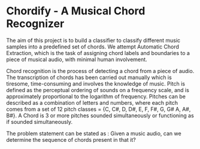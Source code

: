 # Chordify - A Musical Chord Recognizer

The aim of this project is to build a classifier to classify
different music samples into a predefined set of chords. We attempt
Automatic Chord Extraction, which is the task of assigning chord
labels and boundaries to a piece of musical audio, with minimal human
involvement.

Chord recognition is the process of detecting a chord from a
piece of audio. The transcription of chords has been carried
out manually which is tiresome, time-consuming and involves the
knowledge of music. Pitch is defined as the perceptual ordering of
sounds on a frequency scale, and is approximately proportional to the
logarithm of frequency. Pitches can be described as a combination of
letters and numbers, where each pitch comes from a set of 12 pitch
classes = {C, C#, D, D#, E, F, F#, G, G# A, A#, B#}. A Chord is 3
or more pitches sounded simultaneously or functioning as if sounded
simultaneously.

The problem statement can be stated as : Given a music audio,
can we determine the sequence of chords present in that it?

